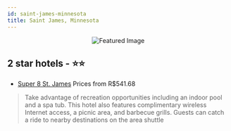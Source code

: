 ```yaml
---
id: saint-james-minnesota
title: Saint James, Minnesota
---
```


<center><img src="https://i.travelapi.com/hotels/1000000/860000/855600/855537/0d8ce6cb_z.jpg" alt="Featured Image" /></center>


##  2 star hotels - ⭐️⭐️

-    [Super 8 St. James](https://us.hurb.com/hotels/saint-james/super-8-st-james-JNP-JP200707?cmp=18055) Prices from R$541.68
   > Take advantage of recreation opportunities including an indoor pool and a spa tub. This hotel also features complimentary wireless Internet access, a picnic area, and barbecue grills. Guests can catch a ride to nearby destinations on the area shuttle
